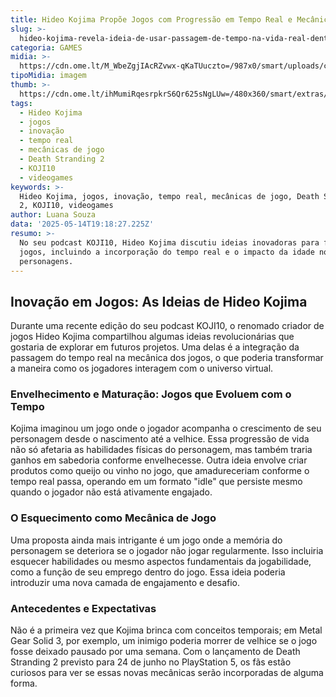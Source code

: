 ```yaml
---
title: Hideo Kojima Propõe Jogos com Progressão em Tempo Real e Mecânicas Inovadoras
slug: >-
  hideo-kojima-revela-ideia-de-usar-passagem-de-tempo-na-vida-real-dentro-de-jogos
categoria: GAMES
midia: >-
  https://cdn.ome.lt/M_WbeZgjIAcRZvwx-qKaTUuczto=/987x0/smart/uploads/conteudo/fotos/imagem_2025-05-14_160140982.png
tipoMidia: imagem
thumb: >-
  https://cdn.ome.lt/ihMumiRqesrpkrS6Qr625sNgLUw=/480x360/smart/extras/conteudos/imagem_2025-05-14_160136394.png
tags:
  - Hideo Kojima
  - jogos
  - inovação
  - tempo real
  - mecânicas de jogo
  - Death Stranding 2
  - KOJI10
  - videogames
keywords: >-
  Hideo Kojima, jogos, inovação, tempo real, mecânicas de jogo, Death Stranding
  2, KOJI10, videogames
author: Luana Souza
data: '2025-05-14T19:18:27.225Z'
resumo: >-
  No seu podcast KOJI10, Hideo Kojima discutiu ideias inovadoras para futuros
  jogos, incluindo a incorporação do tempo real e o impacto da idade nos
  personagens.
---
```


## Inovação em Jogos: As Ideias de Hideo Kojima

Durante uma recente edição do seu podcast KOJI10, o renomado criador de jogos Hideo Kojima compartilhou algumas ideias revolucionárias que gostaria de explorar em futuros projetos. Uma delas é a integração da passagem do tempo real na mecânica dos jogos, o que poderia transformar a maneira como os jogadores interagem com o universo virtual.

### Envelhecimento e Maturação: Jogos que Evoluem com o Tempo

Kojima imaginou um jogo onde o jogador acompanha o crescimento de seu personagem desde o nascimento até a velhice. Essa progressão de vida não só afetaria as habilidades físicas do personagem, mas também traria ganhos em sabedoria conforme envelhecesse. Outra ideia envolve criar produtos como queijo ou vinho no jogo, que amadureceriam conforme o tempo real passa, operando em um formato "idle" que persiste mesmo quando o jogador não está ativamente engajado.

### O Esquecimento como Mecânica de Jogo

Uma proposta ainda mais intrigante é um jogo onde a memória do personagem se deteriora se o jogador não jogar regularmente. Isso incluiria esquecer habilidades ou mesmo aspectos fundamentais da jogabilidade, como a função de seu emprego dentro do jogo. Essa ideia poderia introduzir uma nova camada de engajamento e desafio.

### Antecedentes e Expectativas

Não é a primeira vez que Kojima brinca com conceitos temporais; em Metal Gear Solid 3, por exemplo, um inimigo poderia morrer de velhice se o jogo fosse deixado pausado por uma semana. Com o lançamento de Death Stranding 2 previsto para 24 de junho no PlayStation 5, os fãs estão curiosos para ver se essas novas mecânicas serão incorporadas de alguma forma.
